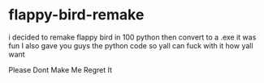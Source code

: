 # flappy-bird-remake
i decided to remake flappy bird in 100 python then convert to a .exe it was fun
I also gave you guys the python code so yall can fuck with it how yall want 

Please Dont Make Me Regret It
